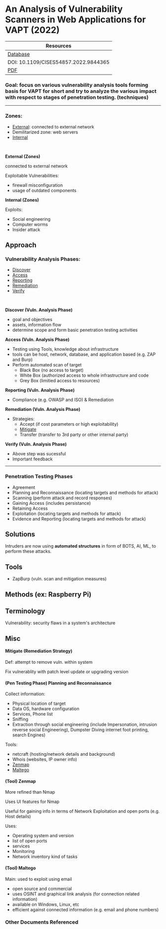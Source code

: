 # An Analysis of Vulnerability Scanners in Web Applications for VAPT (2022)

| Resources	|
|----------|
| [Database](https://doi-org.ezproxy.semo.edu:2443/10.1109/CISES54857.2022.9844365) |
| DOI: 10.1109/CISES54857.2022.9844365 |
| [PDF](https://ieeexplore-ieee-org.ezproxy.semo.edu:2443/stamp/stamp.jsp?tp=&arnumber=9844365) |

### Goal: focus on various vulnerability analysis tools forming basis for VAPT for short and try to analyze the various impact with respect to stages of penetration testing. (techniques)

<!-------------------------------------------------------->
----
	
### Zones:

- [External](#external-zone): connected to external network
- Demilitarized zone: web servers
- [Internal](#internal-zone)  

<br>

<a id="external-zone"></a>
**External (Zones)**

connected to external network

Exploitable Vulnerabilities:
- firewall misconfiguration
- usage of outdated components  
  
  
<a id="internal-zone"></a>
**Internal (Zones)**

Exploits:
- Social engineering
- Computer worms
- Insider attack  
  
<a id="approach"></a>
## Approach

### Vulnerability Analysis Phases:
- [Discover](#discover)
- [Access](#access)
- [Reporting](#reporting)
- [Remediation](#remediation)
- [Verify](#verify)

<br>

<a id="discover"></a>
**Discover (Vuln. Analysis Phase)**
- goal and objectives
- assets, information flow
- determine scope and form basic penetration testing activities

<a id="access"></a>
**Access (Vuln. Analysis Phase)**
- Testing using Tools, knowledge about infrastructure
- tools can be host, network, database, and application based (e.g. ZAP and Burp)
- Perform automated scan of target 
	- Black Box (no access to target)
	- White Box (authorized access to whole infrastructure and code
	- Grey Box (limitied access to resources)

<a id="reporting"></a>
**Reporting (Vuln. Analysis Phase)**
- Compliance (e.g. OWASP and ISO) & Remediation

<a id="remediation"></a>
**Remediation (Vuln. Analysis Phase)**
- Strategies: 
	- Accept (if cost parameters or high exploitability)
	- [Mitigate](#mitigate)
	- Transfer (transfer to 3rd party or other internal party)

  
<a id="verify"></a>
**Verify (Vuln. Analysis Phase)**
- Above step was sucessful
- Important feedback  

----  

### Penetration Testing Phases
- Agreement
- Planning and Reconnaissance (locating targets and methods for attack)
- Scanning (perform attack and record responses)
- Gaining Access (includes persistance)
- Retaining Access
- Exploitation (locating targets and methods for attack)
- Evidence and Reporting (locating targets and methods for attack)  


<a id="solutions"></a>
## Solutions

Intruders are now using **automated structures** in form of BOTS, AI, ML, to perform these attacks.   

<a id="tools"></a>
## Tools

- ZapBurp (vuln. scan and mitigation measures)  

<a id="Methods"></a>
## Methods (ex: Raspberry Pi)  

<a id="terminology"></a>
## Terminology

Vulnerability: security flaws in a system's architecture
  

## Misc

<a id="mitigate"></a>
####  Mitigate (Remediation Strategy)

Def: attempt to remove vuln. within system

Fix vulnerablity with patch level update or upgrading version  

<a id="planning-reconnaissance"></a>
#### (Pen Testing Phase) Planning and Reconnaissance

Collect information:
- Physical location of target
- Data OS, hardware configuration
- Services, Phone list
- Sniffing
- Extraction through social engineering (include Impersonation, intrusion reverse social Engineering), Dumpster Diving internet foot printing, search Engines)

Tools:
- netcraft (hosting/network details and background)
- Whois (websites, IP owner info)
- [Zenmap](#zenmap)
- [Maltego](#maltego)

<a id="zenmap"></a>
#### (Tool) Zenmap

More refined than Nmap

Uses UI features for Nmap

Useful for gaining info in terms of Network Exploitation and open ports (e.g. Host details)

Uses:
- Operating system and version
- list of open ports
- services
- Monitoring
- Network inventory kind of tasks


<a id="maltego"></a>
#### (Tool) Maltego

Main: used to exploit using email

- open source and commercial
- uses OSINT and graphical link analysis (for connection related information)
- available on Windows, Linux, etc
- efficient against connected information (e.g. email and phone numbers)

### Other Documents Referenced


